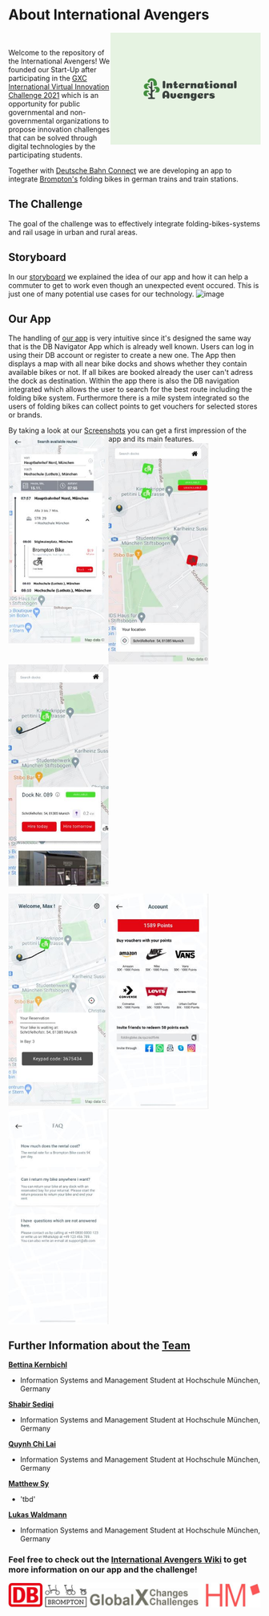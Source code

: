 # About International Avengers
<img src="https://github.com/gxc-challenge-winter21/gxc-team-5/blob/main/2021-12-01%2017.39.46.png" align="right" width="300px"/>
<br clear="left"/>

Welcome to the repository of the International Avengers!
We founded our Start-Up after participating in the [GXC International Virtual Innovation Challenge 2021](https://www.hm.edu/en/international/projects_1/gxc/gxc_virtual_innovation_challenge.en.html) which is an opportunity for public governmental and non-governmental organizations to propose innovation challenges that can be solved through digital technologies by the participating students.


Together with [Deutsche Bahn Connect](https://www.deutschebahnconnect.com/de) we are developing an app to integrate [Brompton's](https://www.brompton.com/) folding bikes in german trains and train stations.


## The Challenge
The goal of the challenge was to effectively integrate folding-bikes-systems and rail usage in urban and rural areas.


## Storyboard
In our [storyboard](https://github.com/gxc-challenge-winter21/gxc-team-5/wiki/Storyboard) we explained the idea of our app and how it can help a commuter to get to work even though an unexpected event occured. This is just one of many potential use cases for our technology.
![image](https://user-images.githubusercontent.com/44021065/144710499-5c8b6255-278b-4908-9a8c-ce63c55d8ae8.png)



## Our App

The handling of [our app](https://github.com/gxc-challenge-winter21/gxc-team-5/wiki/Prototype-Sprint-2) is very intuitive since it's designed the same way that is the DB Navigator App which is already well known. Users can log in using their DB account or register to create a new one. 
The App then displays a map with all near bike docks and shows whether they contain available bikes or not. If all bikes are booked already the user can't adress the dock as destination. 
Within the app there is also the DB navigation integrated which allows the user to search for the best route including the folding bike system. Furthermore there is a mile system integrated so the users of folding bikes can collect points to get vouchers for selected stores or brands.

By taking a look at our [Screenshots](https://github.com/gxc-challenge-winter21/gxc-team-5/tree/main/Screenshots) you can get a first impression of the app and its main features.
<img src="https://github.com/gxc-challenge-winter21/gxc-team-5/blob/main/Screenshots/SearchRoute.JPG" align="left" width="200px"/>
<img src="https://github.com/gxc-challenge-winter21/gxc-team-5/blob/main/Screenshots/MapAvailable.JPG" align="left" width="200px"/>
<img src="https://github.com/gxc-challenge-winter21/gxc-team-5/blob/main/Screenshots/DockNr.JPG" align="left" width="200px"/>
<br clear="left"/>

<img src="https://github.com/gxc-challenge-winter21/gxc-team-5/blob/main/Screenshots/PaidBike.JPG" align="left" width="200px"/>
<img src="https://github.com/gxc-challenge-winter21/gxc-team-5/blob/main/Screenshots/VoucherSystem.JPG" align="left" width="200px"/>
<img src="https://github.com/gxc-challenge-winter21/gxc-team-5/blob/main/Screenshots/FAQ.JPG" align="left" width="200px"/>
<br clear="left"/>


## Further Information about the [Team](https://github.com/gxc-challenge-winter21/gxc-team-5/graphs/contributors)

[**Bettina Kernbichl** ](https://github.com/Betticode)
- Information Systems and Management Student at Hochschule München, Germany

[**Shabir Sediqi**](https://github.com/Shabir-HM)
- Information Systems and Management Student at Hochschule München, Germany

[**Quynh Chi Lai**](https://github.com/quynhchi1009)
- Information Systems and Management Student at Hochschule München, Germany

[**Matthew Sy**](https://github.com/matthewsy4)
- 'tbd'

[**Lukas Waldmann**](https://github.com/waldman0)
- Information Systems and Management Student at Hochschule München, Germany

### Feel free to check out the [International Avengers Wiki](https://github.com/gxc-challenge-winter21/gxc-team-5/wiki) to get more information on our app and the challenge!

<img src="https://github.com/gxc-challenge-winter21/gxc-team-5/blob/main/Brands.JPG" align="left" width="1000px"/>
